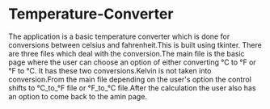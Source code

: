 # Temperature-Converter
The application is a basic temperature converter which is done for conversions between celsius and fahrenheit.This is built using tkinter.
There are three files which deal with the conversion.The main file is the basic page where the user can choose an option of either converting °C to °F or °F to °C.
It has these two conversions.Kelvin is not taken into conversion.From the main file depending on the user's option the control shifts to °C_to_°F file or °F_to_°C file.After the calculation the user also has an option to come back to the amin page.
